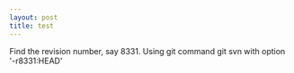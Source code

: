```yaml
---
layout: post
title: test 
---
```



<p>
Find the revision number, say 8331. Using git command git svn with option '-r8331:HEAD' 
</p>

